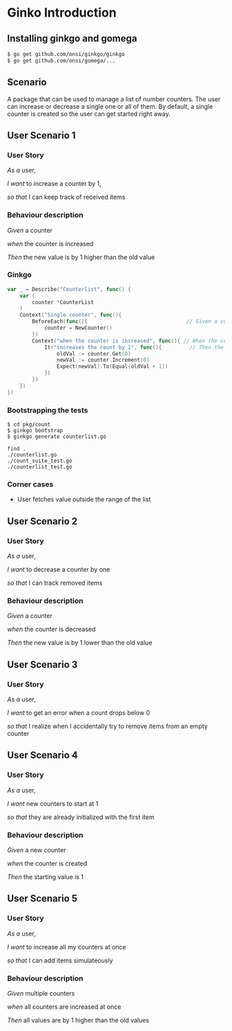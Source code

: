 # Ginko Introduction

## Installing ginkgo and gomega


```bash
$ go get github.com/onsi/ginkgo/ginkgo
$ go get github.com/onsi/gomega/...
```

## Scenario

A package that can be used to manage a list of number counters. The user can increase or decrease a single one or all of them.
By default, a single counter is created so the user can get started right away.


## User Scenario 1

### User Story

*As a* user,

*I want* to increase a counter by 1,

*so that* I can keep track of received items

### Behaviour description

*Given* a counter

*when* the counter is increased

*Then* the new value is by 1 higher than the old value

### Ginkgo

```go
var _ = Describe("Counterlist", func() {
	var (
		counter *CounterList
	)
	Context("Single counter", func(){
		BeforeEach(func(){                                // Given a counter
			counter = NewCounter()
		})
		Context("when the counter is increased", func(){ // When the counter is increased
			It("increases the count by 1", func(){         // Then the new value is 1 higher than the old value
				oldVal := counter.Get(0)
				newVal := counter.Increment(0)
				Expect(newVal).To(Equal(oldVal + 1))
			})
		})
	})
})
```

### Bootstrapping the tests

```
$ cd pkg/count
$ ginkgo bootstrap
$ ginkgo generate counterlist.go

find .
./counterlist.go
./count_suite_test.go
./counterlist_test.go
```

### Corner cases

* User fetches value outside the range of the list


## User Scenario 2

### User Story

*As a* user,

*I want* to decrease a counter by one

*so that* I can track removed items

### Behaviour description

*Given* a counter

*when* the counter is decreased

*Then* the new value is by 1 lower than the old value

## User Scenario 3

### User Story

*As a* user,

*I want* to get an error when a count drops below 0

*so that* I realize when I accidentally try to remove items from an empty counter

## User Scenario 4

### User Story

*As a* user,

*I want* new counters to start at 1

*so that* they are already initialized with the first item

### Behaviour description

*Given* a new counter

*when* the counter is created

*Then* the starting value is 1

## User Scenario 5

### User Story

*As a* user,

*I want* to increase all my counters at once

*so that* I can add items simulateously

### Behaviour description

*Given* multiple counters

*when* all counters are increased at once

*Then* all values are by 1 higher than the old values


